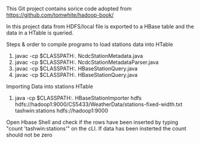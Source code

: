 This Git project contains sorice code adopted from https://github.com/tomwhite/hadoop-book/

In this project data from HDFS/local file is exported to a HBase table and the data in a HTable is queried.

Steps & order to compile programs to load stations data into HTable

1. javac -cp $CLASSPATH:. NcdcStationMetadata.java
1. javac -cp $CLASSPATH:. NcdcStationMetadataParser.java
1. javac -cp $CLASSPATH:. HBaseStationQuery.java
1. javac -cp $CLASSPATH:. HBaseStationQuery.java

Importing Data into stations HTable
1. java -cp $CLASSPATH:. HBaseStationImporter hdfs hdfs://hadoop1:9000/CS5433/WeatherData/stations-fixed-width.txt tashwin:stations hdfs://hadoop1:9000

Open Hbase Shell and check if the rows have been inserted by typing "count 'tashwin:stations'" on the cLI. If data has been insterted the count should not be zero
